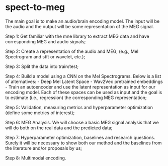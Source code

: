 # spect-to-meg

The main goal is to make an audio/brain encoding model.
The input will be the audio and the output will be some representation of the MEG signal.

Step 1: Get familiar with the mne library to extract MEG data and have corresponding MEG and audio signals;

Step 2: Create a representation of the audio and MEG, (e.g., Mel Spectrogram and stft or wavelet, etc.);

Step 3: Split the data into train/test;

Step 4: Build a model using a CNN on the Mel Spectrograms. Below is a list of alternatives:
        - Deep Mel Latent Space
        - Wav2Vec pretrained embeddings
        - Train an autoencoder and use the latent representation as input for our encoding model.
        Each of these spaces can be used as input and the goal is to estimate (i.e., regression) the corresponding MEG representation;

Step 5: Validation, measuring metrics and hyperparameter optimization (define some metrics of interest);

Step 6: MEG Analysis. We will choose a basic MEG signal analysis that we will do both on the real data and the predicted data;

Step 7: Hyperparameter optimization, baselines and research questions. Surely it will be necessary to show both our method and the baselines from the literature and/or proposals by us;

Step 8: Multimodal encoding.

